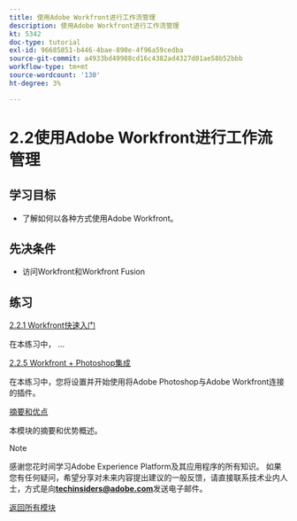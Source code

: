 ```yaml
---
title: 使用Adobe Workfront进行工作流管理
description: 使用Adobe Workfront进行工作流管理
kt: 5342
doc-type: tutorial
exl-id: 96685851-b446-4bae-890e-4f96a59cedba
source-git-commit: a4933bd49988cd16c4382ad4327d01ae58b52bbb
workflow-type: tm+mt
source-wordcount: '130'
ht-degree: 3%

---
```


# 2.2使用Adobe Workfront进行工作流管理

## 学习目标

- 了解如何以各种方式使用Adobe Workfront。

## 先决条件

- 访问Workfront和Workfront Fusion

## 练习

[2.2.1 Workfront快速入门](./ex1.md)

在本练习中， ...

[2.2.5 Workfront + Photoshop集成](./ex5.md)

在本练习中，您将设置并开始使用将Adobe Photoshop与Adobe Workfront连接的插件。

[摘要和优点](./summary.md)

本模块的摘要和优势概述。

>[!NOTE]
>
>感谢您花时间学习Adobe Experience Platform及其应用程序的所有知识。 如果您有任何疑问，希望分享对未来内容提出建议的一般反馈，请直接联系技术业内人士，方式是向&#x200B;**techinsiders@adobe.com**&#x200B;发送电子邮件。

[返回所有模块](../../../overview.md)
